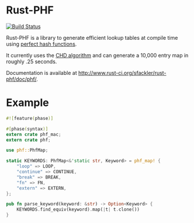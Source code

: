 Rust-PHF
=========

[![Build Status](https://travis-ci.org/sfackler/rust-phf.png?branch=master)](https://travis-ci.org/sfackler/rust-phf)

Rust-PHF is a library to generate efficient lookup tables at compile time using
[perfect hash functions](http://en.wikipedia.org/wiki/Perfect_hash_function).

It currently uses the
[CHD algorithm](http://cmph.sourceforge.net/papers/esa09.pdf) and can generate
a 10,000 entry map in roughly .25 seconds.

Documentation is available at http://www.rust-ci.org/sfackler/rust-phf/doc/phf/.

Example
=======

```rust
#![feature(phase)]

#[phase(syntax)]
extern crate phf_mac;
extern crate phf;

use phf::PhfMap;

static KEYWORDS: PhfMap<&'static str, Keyword> = phf_map! {
    "loop" => LOOP,
    "continue" => CONTINUE,
    "break" => BREAK,
    "fn" => FN,
    "extern" => EXTERN,
};

pub fn parse_keyword(keyword: &str) -> Option<Keyword> {
    KEYWORDS.find_equiv(keyword).map(|t| t.clone())
}
```
